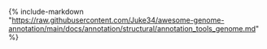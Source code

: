 {%
include-markdown "https://raw.githubusercontent.com/Juke34/awesome-genome-annotation/main/docs/annotation/structural/annotation_tools_genome.md"
%}
